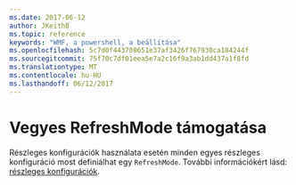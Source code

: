 ```yaml
---
ms.date: 2017-06-12
author: JKeithB
ms.topic: reference
keywords: "WMF, a powershell, a beállítása"
ms.openlocfilehash: 5c7d0f443708651e37af3426f767930ca184244f
ms.sourcegitcommit: 75f70c7df01eea5e7a2c16f9a3ab1dd437a1f8fd
ms.translationtype: MT
ms.contentlocale: hu-HU
ms.lasthandoff: 06/12/2017
---
```

# <a name="support-for-mixed-refreshmode"></a>Vegyes RefreshMode támogatása

Részleges konfigurációk használata esetén minden egyes részleges konfiguráció most definiálhat egy `RefreshMode`. További információkért lásd: [részleges konfigurációk](https://msdn.microsoft.com/powershell/dsc/partialconfigs).


